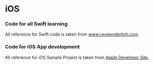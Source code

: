 # iOS
### Code for all Swift learning
All reference for Swift code is taken from <a href="https://www.raywenderlich.com/143771/swift-tutorial-part-1-expressions-variables-constants">www.raywenderlich.com</a>. 

### Code for iOS App development
All reference for iOS Sample Project is taken from <a href="https://developer.apple.com/library/content/referencelibrary/GettingStarted/DevelopiOSAppsSwift/index.html">Apple Developer Site.</a>
